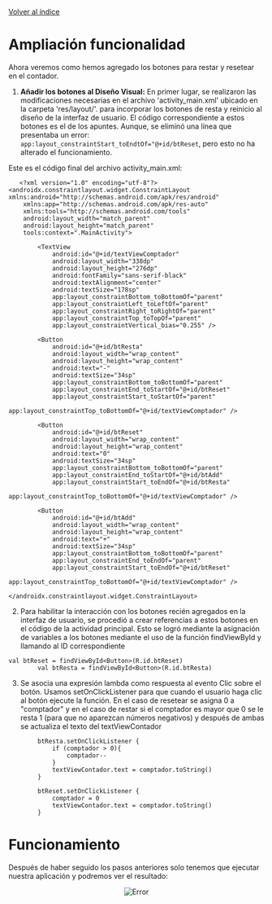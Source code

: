[Volver al índice](https://github.com/FernandoJosePereiraSalvador/Comptador/tree/main#readme)

# Ampliación funcionalidad

Ahora veremos como hemos agregado los botones para restar y resetear en el contador.

1. __Añadir los botones al Diseño Visual:__ En primer lugar, se realizaron las modificaciones necesarias en el archivo 'activity_main.xml' ubicado en la carpeta 'res/layout/'. para incorporar los botones de resta y reinicio al diseño de la interfaz de usuario. El código correspondiente a estos botones es el de los apuntes. Aunque, se eliminó una línea que presentaba un error: `app:layout_constraintStart_toEndtOf="@+id/btReset`, pero esto no ha alterado el funcionamiento. 

Este es el código final del archivo activity_main.xml:
```
   <?xml version="1.0" encoding="utf-8"?>
<androidx.constraintlayout.widget.ConstraintLayout xmlns:android="http://schemas.android.com/apk/res/android"
    xmlns:app="http://schemas.android.com/apk/res-auto"
    xmlns:tools="http://schemas.android.com/tools"
    android:layout_width="match_parent"
    android:layout_height="match_parent"
    tools:context=".MainActivity">

        <TextView
            android:id="@+id/textViewComptador"
            android:layout_width="338dp"
            android:layout_height="276dp"
            android:fontFamily="sans-serif-black"
            android:textAlignment="center"
            android:textSize="178sp"
            app:layout_constraintBottom_toBottomOf="parent"
            app:layout_constraintLeft_toLeftOf="parent"
            app:layout_constraintRight_toRightOf="parent"
            app:layout_constraintTop_toTopOf="parent"
            app:layout_constraintVertical_bias="0.255" />

        <Button
            android:id="@+id/btResta"
            android:layout_width="wrap_content"
            android:layout_height="wrap_content"
            android:text="-"
            android:textSize="34sp"
            app:layout_constraintBottom_toBottomOf="parent"
            app:layout_constraintEnd_toStartOf="@+id/btReset"
            app:layout_constraintStart_toStartOf="parent"
            app:layout_constraintTop_toBottomOf="@+id/textViewComptador" />

        <Button
            android:id="@+id/btReset"
            android:layout_width="wrap_content"
            android:layout_height="wrap_content"
            android:text="0"
            android:textSize="34sp"
            app:layout_constraintBottom_toBottomOf="parent"
            app:layout_constraintEnd_toStartOf="@+id/btAdd"
            app:layout_constraintStart_toEndOf="@+id/btResta"
            app:layout_constraintTop_toBottomOf="@+id/textViewComptador" />

        <Button
            android:id="@+id/btAdd"
            android:layout_width="wrap_content"
            android:layout_height="wrap_content"
            android:text="+"
            android:textSize="34sp"
            app:layout_constraintBottom_toBottomOf="parent"
            app:layout_constraintEnd_toEndOf="parent"
            app:layout_constraintStart_toEndOf="@+id/btReset"
            app:layout_constraintTop_toBottomOf="@+id/textViewComptador" />

</androidx.constraintlayout.widget.ConstraintLayout>
   ```
2. Para habilitar la interacción con los botones recién agregados en la interfaz de usuario, se procedió a crear referencias a estos botones en el código de la actividad principal. Esto se logró mediante la asignación de variables a los botones mediante el uso de la función findViewById y llamando al ID correspondiente
```
val btReset = findViewById<Button>(R.id.btReset)
        val btResta = findViewById<Button>(R.id.btResta)
```
3. Se asocia una expresión lambda como respuesta al evento Clic sobre el botón. Usamos setOnClickListener para que cuando el usuario haga clic al botón ejecute la función. En el caso de resetear se asigna 0 a "comptador" y en el caso de restar si el comptador es mayor que 0 se le resta 1 (para que no aparezcan números negativos) y después de ambas se actualiza el texto del textViewContador
```
        btResta.setOnClickListener {
            if (comptador > 0){
                comptador--
            }
            textViewContador.text = comptador.toString()
        }

        btReset.setOnClickListener {
            comptador = 0
            textViewContador.text = comptador.toString()
        }
```

# Funcionamiento
Después de haber seguido los pasos anteriores solo tenemos que ejecutar nuestra aplicación y podremos ver el resultado:

<p align="center">
  <img src="https://github.com/FernandoJosePereiraSalvador/Comptador/blob/main/memoria/imagenes/04/contador.PNG" alt="Error">
</p>
